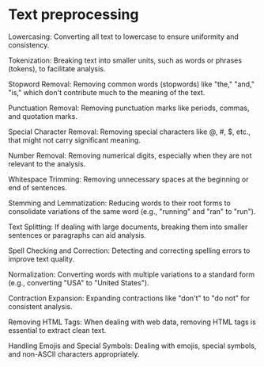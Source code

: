 # Text preprocessing

Lowercasing: Converting all text to lowercase to ensure uniformity and consistency.

Tokenization: Breaking text into smaller units, such as words or phrases (tokens), to facilitate analysis.

Stopword Removal: Removing common words (stopwords) like "the," "and," "is," which don't contribute much to the meaning of the text.

Punctuation Removal: Removing punctuation marks like periods, commas, and quotation marks.

Special Character Removal: Removing special characters like @, #, $, etc., that might not carry significant meaning.

Number Removal: Removing numerical digits, especially when they are not relevant to the analysis.

Whitespace Trimming: Removing unnecessary spaces at the beginning or end of sentences.

Stemming and Lemmatization: Reducing words to their root forms to consolidate variations of the same word (e.g., "running" and "ran" to "run").

Text Splitting: If dealing with large documents, breaking them into smaller sentences or paragraphs can aid analysis.

Spell Checking and Correction: Detecting and correcting spelling errors to improve text quality.

Normalization: Converting words with multiple variations to a standard form (e.g., converting "USA" to "United States").

Contraction Expansion: Expanding contractions like "don't" to "do not" for consistent analysis.

Removing HTML Tags: When dealing with web data, removing HTML tags is essential to extract clean text.

Handling Emojis and Special Symbols: Dealing with emojis, special symbols, and non-ASCII characters appropriately.

